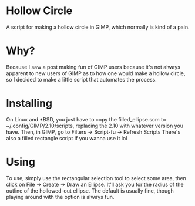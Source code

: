# Hollow Circle
A script for making a hollow circle in GIMP, which normally is kind of a pain. 

# Why?
Because I saw a post making fun of GIMP users because it's not always apparent to new users of GIMP as to how one would make a hollow circle, so I decided to make a little script that automates the process.

# Installing
On Linux and \*BSD, you just have to copy the filled_ellipse.scm to ~/.config/GIMP/2.10/scripts, replacing the 2.10 with whatever version you have. Then, in GIMP, go to Filters -> Script-fu -> Refresh Scripts There's also a filled rectangle script if you wanna use it lol

# Using
To use, simply use the rectangular selection tool to select some area, then click on File -> Create -> Draw an Ellipse. It'll ask you for the radius of the outline of the hollowed-out ellipse. The default is usually fine, though playing around with the option is always fun.
